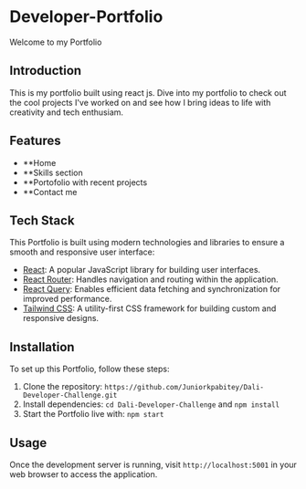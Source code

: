 ﻿# Developer-Portfolio

Welcome to my Portfolio



## Introduction

This is my portfolio built using react js.
Dive into my portfolio to check out the cool projects I've worked on and see how I bring ideas to life with creativity and tech enthusiam.

## Features

- **Home
- **Skills section
- **Portofolio with recent projects
- **Contact me


## Tech Stack

This Portfolio is built using modern technologies and libraries to ensure a smooth and responsive user interface:

- [React](https://reactjs.org/): A popular JavaScript library for building user interfaces.
- [React Router](https://reactrouter.com/): Handles navigation and routing within the application.
- [React Query](https://react-query.tanstack.com/): Enables efficient data fetching and synchronization for improved performance.
- [Tailwind CSS](https://tailwindcss.com/): A utility-first CSS framework for building custom and responsive designs.

## Installation

To set up this Portfolio, follow these steps:

1. Clone the repository: `https://github.com/Juniorkpabitey/Dali-Developer-Challenge.git`
2. Install dependencies: `cd Dali-Developer-Challenge` and `npm install`
3. Start the Portfolio live with: `npm start`

## Usage

Once the development server is running, visit `http://localhost:5001` in your web browser to access the application.


 
